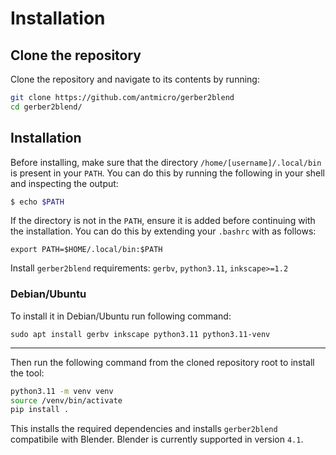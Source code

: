 # Installation

## Clone the repository

Clone the repository and navigate to its contents by running:
```bash
git clone https://github.com/antmicro/gerber2blend
cd gerber2blend/
```

## Installation

Before installing, make sure that the directory `/home/[username]/.local/bin` is present in your `PATH`.
You can do this by running the following in your shell and inspecting the output:
```bash
$ echo $PATH
```
If the directory is not in the `PATH`, ensure it is added before continuing with the installation.
You can do this by extending your `.bashrc` with as follows:
```
export PATH=$HOME/.local/bin:$PATH
```

Install `gerber2blend` requirements: `gerbv`, `python3.11`, `inkscape>=1.2`

### Debian/Ubuntu 

To install it in Debian/Ubuntu run following command:
```
sudo apt install gerbv inkscape python3.11 python3.11-venv
```

----

Then run the following command from the cloned repository root to install the tool:
```bash
python3.11 -m venv venv
source /venv/bin/activate
pip install .
```
This installs the required dependencies and installs `gerber2blend` compatibile with Blender.
Blender is currently supported in version `4.1`.
